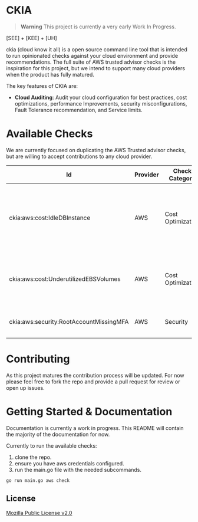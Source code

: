 # CKIA

> **Warning**
> This project is currently a very early Work In Progress.

\[SEE\] + \[KEE\] + \[UH\]

ckia (cloud know it all) is a open source command line tool that is intended to run opinionated checks against your cloud environment and provide recommendations. The full suite of AWS trusted advisor checks is the inspiration for this project, but we intend to support many cloud providers when the product has fully matured. 

The key features of CKIA are:

- **Cloud Auditing**: Audit your cloud configuration for best practices, cost optimizations, performance Improvements, security misconfigurations, Fault Tolerance recommendation, and Service limits. 

# Available Checks

We are currently focused on duplicating the AWS Trusted advisor checks, but are willing to accept contributions to any cloud provider.

| Id | Provider | Check Category |  Name | Rule Description|
|--|----------|------------|--------------------------------------|------------------------------------------------------------------------|
| ckia:aws:cost:IdleDBInstance | AWS      | Cost Optimization | RDS Idle DB Instances |  Any RDS DB instance that has not had a connection in the last 7 days is considered idle. |         
| ckia:aws:cost:UnderutilizedEBSVolumes | AWS      | Cost Optimization | Underutilized Amazon EBS Volumes |  A volume is unattached or had less than 1 IOPS per day for the past 7 days. |         
| ckia:aws:security:RootAccountMissingMFA | AWS      | Security | MFA on Root Account |  MFA is not enabled on the root account. | 

# Contributing

As this project matures the contribution process will be updated. For now please feel free to fork the repo and provide a pull request for review or open up issues.

# Getting Started & Documentation

Documentation is currently a work in progress. This README will contain the majority of the documentation for now. 

Currently to run the available checks:

1. clone the repo.
2. ensure you have aws credentials configured.
3. run the main.go file with the needed subcommands.

```
go run main.go aws check
```

## License

[Mozilla Public License v2.0](https://github.com/brittandeyoung/ckia/blob/main/LICENSE)